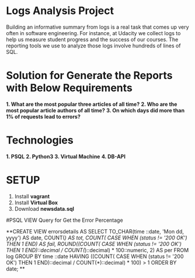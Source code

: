 # Logs Analysis Project

Building an informative summary from logs is a real task that comes up very often in software engineering. For instance, at Udacity we collect logs to help us measure student progress and the success of our courses. The reporting tools we use to analyze those logs involve hundreds of lines of SQL.

# Solution for Generate the Reports with Below Requirements

**1. What are the most popular three articles of all time?**
**2. Who are the most popular article authors of all time?**
**3. On which days did more than 1% of requests lead to errors?**

# Technologies

**1. PSQL**
**2. Python3**
**3. Virtual Machine**
**4. DB-API**

# SETUP

1. Install **vagrant**
2. Install **Virtual Box**
2. Download **newsdata.sql** 

#PSQL VIEW Query for Get the Error Percentage

**CREATE VIEW errorsdetails AS SELECT TO_CHAR(time ::date, 'Mon dd, yyyy') AS date, COUNT(*) AS tot, COUNT( CASE WHEN (status != '200 OK') THEN 1 END) AS fail, ROUND((COUNT( CASE WHEN (status != '200 OK') THEN 1 END)::decimal / COUNT(*)::decimal) * 100::numeric, 2) AS per FROM log GROUP BY time ::date HAVING ((COUNT( CASE WHEN (status != '200 OK') THEN 1 END)::decimal / COUNT(*)::decimal) * 100) > 1  ORDER BY date; **